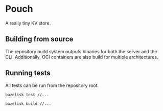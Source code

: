 # Pouch

A really tiny KV store.

## Building from source

The repository build system outputs binaries for both the server and the CLI. Additionally, OCI containers are also
build for multiple architectures.

## Running tests

All tests can be run from the repository root.

```shell
bazelisk test //...
```

```shell
bazelisk build //...
```